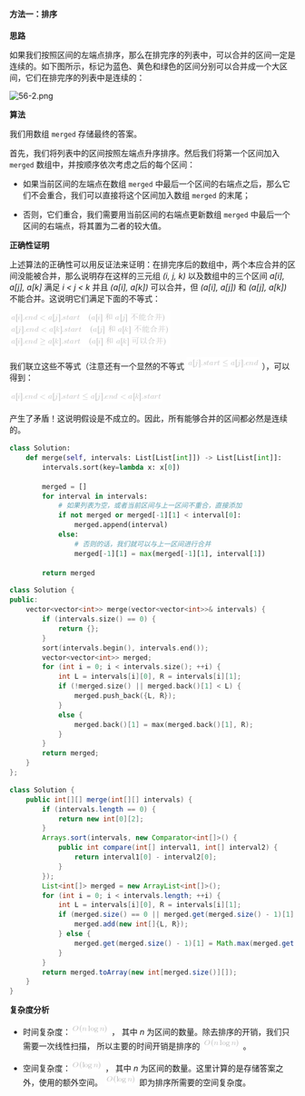 #### 方法一：排序

**思路**

如果我们按照区间的左端点排序，那么在排完序的列表中，可以合并的区间一定是连续的。如下图所示，标记为蓝色、黄色和绿色的区间分别可以合并成一个大区间，它们在排完序的列表中是连续的：

![56-2.png](https://pic.leetcode-cn.com/50417462969bd13230276c0847726c0909873d22135775ef4022e806475d763e-56-2.png)


**算法**

我们用数组 `merged` 存储最终的答案。

首先，我们将列表中的区间按照左端点升序排序。然后我们将第一个区间加入 `merged` 数组中，并按顺序依次考虑之后的每个区间：

- 如果当前区间的左端点在数组 `merged` 中最后一个区间的右端点之后，那么它们不会重合，我们可以直接将这个区间加入数组 `merged` 的末尾；

- 否则，它们重合，我们需要用当前区间的右端点更新数组 `merged` 中最后一个区间的右端点，将其置为二者的较大值。

**正确性证明**

上述算法的正确性可以用反证法来证明：在排完序后的数组中，两个本应合并的区间没能被合并，那么说明存在这样的三元组 *(i, j, k)* 以及数组中的三个区间 *a[i], a[j], a[k]* 满足 *i < j < k* 并且 *(a[i], a[k])* 可以合并，但 *(a[i], a[j])* 和 *(a[j], a[k])* 不能合并。这说明它们满足下面的不等式：

![a\[i\].end<a\[j\].start\quad(a\[i\]\text{和}a\[j\]\text{不能合并})\\a\[j\].end<a\[k\].start\quad(a\[j\]\text{和}a\[k\]\text{不能合并})\\a\[i\].end\geqa\[k\].start\quad(a\[i\]\text{和}a\[k\]\text{可以合并})\\ ](./p___a_i_.end___a_j_.start_quad__a_i__text{_和_}_a_j__text{_不能合并}___a_j_.end___a_k_.start_quad__a_j__text{_和_}_a_k__text{_不能合并}___a_i_.end_geq_a_k_.start_quad__a_i__text{_和_}_a_k__text{_可以合并}____.png) 

我们联立这些不等式（注意还有一个显然的不等式 ![a\[j\].start\leqa\[j\].end ](./p__a_j_.start_leq_a_j_.end_.png) ），可以得到：

![a\[i\].end<a\[j\].start\leqa\[j\].end<a\[k\].start ](./p___a_i_.end___a_j_.start_leq_a_j_.end___a_k_.start__.png) 

产生了矛盾！这说明假设是不成立的。因此，所有能够合并的区间都必然是连续的。

```Python [sol1-Python3]
class Solution:
    def merge(self, intervals: List[List[int]]) -> List[List[int]]:
        intervals.sort(key=lambda x: x[0])

        merged = []
        for interval in intervals:
            # 如果列表为空，或者当前区间与上一区间不重合，直接添加
            if not merged or merged[-1][1] < interval[0]:
                merged.append(interval)
            else:
                # 否则的话，我们就可以与上一区间进行合并
                merged[-1][1] = max(merged[-1][1], interval[1])

        return merged
```

```C++ [sol1-C++]
class Solution {
public:
    vector<vector<int>> merge(vector<vector<int>>& intervals) {
        if (intervals.size() == 0) {
            return {};
        }
        sort(intervals.begin(), intervals.end());
        vector<vector<int>> merged;
        for (int i = 0; i < intervals.size(); ++i) {
            int L = intervals[i][0], R = intervals[i][1];
            if (!merged.size() || merged.back()[1] < L) {
                merged.push_back({L, R});
            }
            else {
                merged.back()[1] = max(merged.back()[1], R);
            }
        }
        return merged;
    }
};
```

```Java [sol1-Java]
class Solution {
    public int[][] merge(int[][] intervals) {
        if (intervals.length == 0) {
            return new int[0][2];
        }
        Arrays.sort(intervals, new Comparator<int[]>() {
            public int compare(int[] interval1, int[] interval2) {
                return interval1[0] - interval2[0];
            }
        });
        List<int[]> merged = new ArrayList<int[]>();
        for (int i = 0; i < intervals.length; ++i) {
            int L = intervals[i][0], R = intervals[i][1];
            if (merged.size() == 0 || merged.get(merged.size() - 1)[1] < L) {
                merged.add(new int[]{L, R});
            } else {
                merged.get(merged.size() - 1)[1] = Math.max(merged.get(merged.size() - 1)[1], R);
            }
        }
        return merged.toArray(new int[merged.size()][]);
    }
}
```

**复杂度分析**

- 时间复杂度：![O(n\logn) ](./p__O_nlog_n__.png) ，
其中 *n* 为区间的数量。除去排序的开销，我们只需要一次线性扫描，
所以主要的时间开销是排序的 ![O(n\logn) ](./p__O_nlog_n__.png) 。

- 空间复杂度：![O(\logn) ](./p__O_log_n__.png) ，
其中 *n* 为区间的数量。这里计算的是存储答案之外，使用的额外空间。
![O(\logn) ](./p__O_log_n__.png)  即为排序所需要的空间复杂度。